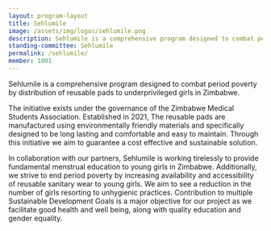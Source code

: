 ```yaml
---
layout: program-layout
title: Sehlumile
image: /assets/img/logos/sehlumile.png
description: Sehlumile is a comprehensive program designed to combat period poverty by distribution of reusable pads to underprivileged girls in Zimbabwe
standing-committee: Sehlumile
permalink: /sehlumile/
member: 1001
---
```


Sehlumile is a comprehensive program designed to combat period poverty by distribution of reusable pads to underprivileged girls in Zimbabwe. 

The initiative exists under the governance of the Zimbabwe Medical Students Association. Established in 2021, The reusable pads are manufactured using environmentally friendly materials and specifically designed to be long lasting and comfortable and easy to maintain. Through this initiative we aim to guarantee a cost effective and sustainable solution.

In collaboration with our partners, Sehlumile is working tirelessly to provide fundamental menstrual education to young girls in Zimbabwe. Additionally, we strive to end period poverty by increasing availability and accessibility of reusable sanitary wear to young girls. We aim to see a reduction in the number of girls resorting to unhygienic practices. Contribution to multiple Sustainable Development Goals is a major objective for our project as we facilitate good health and well being, along with quality education and gender equality.